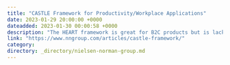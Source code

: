 ```yaml
---
title: "CASTLE Framework for Productivity/Workplace Applications"
date: 2023-01-29 20:00:00 +0000
dateadded: 2023-01-30 00:00:58 +0000
description: "The HEART framework is great for B2C products but is lacking for workplace applications where users cannot choose the product. CASTLE offers a complementary assessment framework for UX that focuses on the needs of internal product teams."
link: "https://www.nngroup.com/articles/castle-framework/"
category:
directory: _directory/nielsen-norman-group.md
---
```

